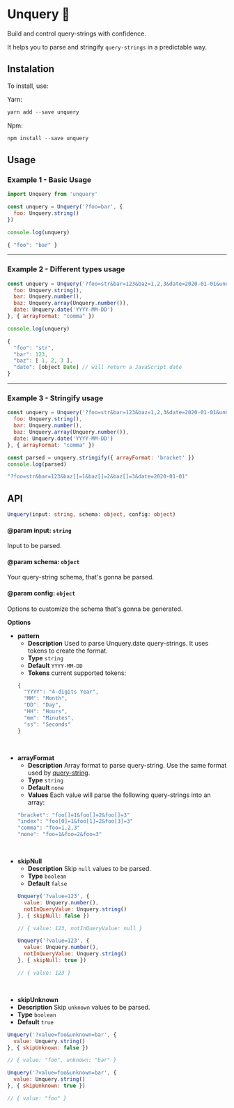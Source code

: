 # Unquery 🍫

Build and control query-strings with confidence.

It helps you to parse and stringify `query-strings` in a predictable way.


## Instalation
To install, use:

Yarn:
```s
yarn add --save unquery
```

Npm:
```s
npm install --save unquery
```

## Usage

### Example 1 - Basic Usage
```js
import Unquery from 'unquery'

const unquery = Unquery('?foo=bar', {
  foo: Unquery.string()
})

console.log(unquery)
```
```js
{ "foo": "bar" }
```

---

### Example 2 - Different types usage
```js
const unquery = Unquery('?foo=str&bar=123&baz=1,2,3&date=2020-01-01&unnecessary=false' {
  foo: Unquery.string(),
  bar: Unquery.number(),
  baz: Unquery.array(Unquery.number()),
  date: Unquery.date('YYYY-MM-DD')
}, { arrayFormat: "comma" })

console.log(unquery)
```
```js
{
  "foo": "str",
  "bar": 123,
  "baz": [ 1, 2, 3 ],
  "date": [object Date] // will return a JavaScript date
}
```

---

### Example 3 - Stringify usage
```js
const unquery = Unquery('?foo=str&bar=123&baz=1,2,3&date=2020-01-01&unnecessary=false' {
  foo: Unquery.string(),
  bar: Unquery.number(),
  baz: Unquery.array(Unquery.number()),
  date: Unquery.date('YYYY-MM-DD')
}, { arrayFormat: "comma" })

const parsed = unquery.stringify({ arrayFormat: 'bracket' })
console.log(parsed)
```
```js
"?foo=str&bar=123&baz[]=1&baz[]=2&baz[]=3&date=2020-01-01"
```

## API
```ts
Unquery(input: string, schema: object, config: object)
```

#### @param input: `string`
Input to be parsed.


#### @param schema: `object`
Your query-string schema, that's gonna be parsed.

#### @param config: `object`
Options to customize the schema that's gonna be generated.

**Options**

- **pattern**
  - **Description** Used to parse Unquery.date query-strings. It uses tokens to create the format.
  - **Type** `string`
  - **Default** `YYYY-MM-DD`
  - **Tokens** current supported tokens:
  ```js
  {
    "YYYY": "4-digits Year",
    "MM": "Month",
    "DD": "Day",
    "HH": "Hours",
    "mm": "Minutes",
    "ss": "Seconds"
  }
  ```
  
 <br>
  
- **arrayFormat**
  - **Description** Array format to parse query-string. Use the same format used by [query-string](https://github.com/sindresorhus/query-string).
  - **Type** `string`
  - **Default** `none`
  - **Values** Each value will parse the following query-strings into an array:
  ```js
  "bracket": "foo[]=1&foo[]=2&foo[]=3"
  "index": "foo[0]=1&foo[1]=2&foo[3]=3"
  "comma": "foo=1,2,3"
  "none": "foo=1&foo=2&foo=3"
  ``` 
  
<br>  
  
- **skipNull**
  - **Description** Skip `null` values to be parsed.
  - **Type** `boolean`
  - **Default** `false`
  ```js
  Unquery('?value=123', {
    value: Unquery.number(),
    notInQueryValue: Unquery.string()
  }, { skipNull: false })
  
  // { value: 123, notInQueryValue: null }
  ```
  ```js
  Unquery('?value=123', {
    value: Unquery.number(),
    notInQueryValue: Unquery.string()
  }, { skipNull: true })
  
  // { value: 123 }
  ```
 
 <br>
 
 - **skipUnknown**
  - **Description** Skip `unknown` values to be parsed.
  - **Type** `boolean`
  - **Default** `true`
  ```js
  Unquery('?value=foo&unknown=bar', {
    value: Unquery.string()
  }, { skipUnknown: false })
  
  // { value: "foo", unknown: "bar" }
  ```
  ```js
  Unquery('?value=foo&unknown=bar', {
    value: Unquery.string()
  }, { skipUnknown: true })
  
  // { value: "foo" }
  ```
